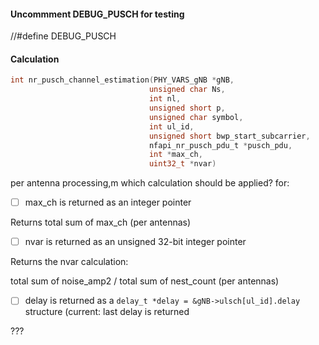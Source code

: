

#### Uncommment DEBUG_PUSCH for testing
//#define DEBUG_PUSCH 

#### Calculation
```c
int nr_pusch_channel_estimation(PHY_VARS_gNB *gNB,
                               unsigned char Ns,
                               int nl,
                               unsigned short p,
                               unsigned char symbol,
                               int ul_id,
                               unsigned short bwp_start_subcarrier,
                               nfapi_nr_pusch_pdu_t *pusch_pdu,
                               int *max_ch,
                               uint32_t *nvar)
```

per antenna processing,m which calculation should be applied? for:

- [ ] max_ch is returned as an integer pointer

Returns total sum of max_ch (per antennas)

- [ ] nvar is returned as an unsigned 32-bit integer pointer

Returns the nvar calculation:

total sum of noise_amp2 / total sum of nest_count (per antennas)

- [ ] delay is returned as a `delay_t *delay = &gNB->ulsch[ul_id].delay` structure (current: last delay is returned

???
